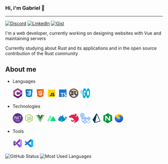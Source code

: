 ### Hi, i'm Gabriel 👋
---

[![Discord](https://img.shields.io/static/v1?label=Discord&message=Vulcan%234805&color=a35fe3&logoColor=ffffff&style=for-the-badge&logo=discord)](https://discord.com/users/203713369927057408)
[![LinkedIn](https://img.shields.io/static/v1?label=LinkedIn&message=Gabriel%20Paulucci&color=a35fe3&logoColor=ffffff&style=for-the-badge&logo=linkedin)](https://www.linkedin.com/in/gabriel-paulucci-5b24a8170?lipi=urn%3Ali%3Apage%3Ad_flagship3_profile_view_base_contact_details%3BpaVdFFnHQvqKMAzqynTUSQ%3D%3D)
[![Gist](https://img.shields.io/static/v1?label=Gist&message=Gabriel-Paulucci&color=a35fe3&logoColor=ffffff&style=for-the-badge&logo=github)](https://gist.github.com/Gabriel-Paulucci)

I'm a web developer, currently working on designing websites with Vue and maintaining servers

Currently studying about Rust and its applications and in the open source contribution of the Rust community

## About me

* Languages

  [<img src="images/csharp.svg" width="32" alt="C#">](https://docs.microsoft.com/pt-br/dotnet/csharp/tour-of-csharp/)
  [<img src="images/css.svg" width="32" alt="CSS">](https://www.w3schools.com/css/default.asp)
  [<img src="images/html.svg" width="32" alt="HTML">](https://www.w3schools.com/html/default.asp)
  [<img src="images/javascript.svg" width="32" alt="JavaScript">](https://developer.mozilla.org/pt-BR/docs/Web/JavaScript)
  [<img src="images/typescript.svg" width="32" alt="TypeScript">](https://www.typescriptlang.org/)
  [<img src="images/rust.png" width="32" alt="Rust">](https://www.rust-lang.org)
  [<img src="images/golang.svg" height="32" width="32" alt="Golang">](https://go.dev/)
  
* Technologies
  
  [![DotNet](images/dot-net.png)](https://dotnet.microsoft.com/)
  [![NodeJs](images/node-js.png)](https://nodejs.org/en/)
  [![VueJs](images/vue-js.png)](https://vuejs.org/)
  [<img src="images/nuxt.svg" width="32" alt="Nuxt 3">](https://v3.nuxtjs.org/)
  [![Docker](images/docker.png)](https://www.docker.com/)
  [![NestJs](images/nest-js.png)](https://nestjs.com/)
  [![Github Actions](images/github-actions.png)](https://github.com/features/actions)
  [![Prisma](images/prisma.png)](https://www.prisma.io/)
  [<img src="images/nginx.svg" width="32" alt="Nginx">](https://www.nginx.com/)
  [<img src="images/sea-ql.png" width="32" alt="SeaQL">](https://github.com/SeaQL)

* Tools

  [![Visual Studio](images/visual-studio-2019.png)](https://visualstudio.microsoft.com/pt-br/vs/)
  [![Visual Studio Code](images/visual-studio-code-2019.png)](https://code.visualstudio.com/)

<!-- * Projects

  [![DiscordCs](https://raw.githubusercontent.com/Gabriel-Paulucci/Gabriel-Paulucci/master/images/discord-cs.png)](https://github.com/FarDragi/DiscordCs)
  [![Zuraaa](https://raw.githubusercontent.com/Gabriel-Paulucci/Gabriel-Paulucci/master/images/zuraaa.png)](https://github.com/zuraaa-projects) -->

![GitHub Status](https://github-readme-stats.vercel.app/api?username=gabriel-paulucci&show_icons=true&title_color=8544c2&icon_color=8544c2&text_color=4F5159&bg_color=F3F3F3)
![Most Used Languages](https://github-readme-stats.vercel.app/api/top-langs/?username=gabriel-paulucci&layout=compact&title_color=8544c2&bg_color=F3F3F3)
